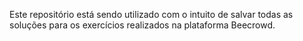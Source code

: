 Este repositório está sendo utilizado com o intuito de salvar todas as soluções para os exercícios realizados na plataforma Beecrowd.
